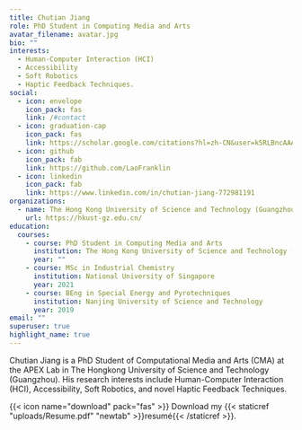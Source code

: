 ```yaml
---
title: Chutian Jiang
role: PhD Student in Computing Media and Arts
avatar_filename: avatar.jpg
bio: ""
interests:
  - Human-Computer Interaction (HCI)
  - Accessibility
  - Soft Robotics
  - Haptic Feedback Techniques.
social:
  - icon: envelope
    icon_pack: fas
    link: /#contact
  - icon: graduation-cap
    icon_pack: fas
    link: https://scholar.google.com/citations?hl=zh-CN&user=k5RLBncAAAAJ
  - icon: github
    icon_pack: fab
    link: https://github.com/LaoFranklin
  - icon: linkedin
    icon_pack: fab
    link: https://www.linkedin.com/in/chutian-jiang-772981191
organizations:
  - name: The Hong Kong University of Science and Technology (Guangzhou)
    url: https://hkust-gz.edu.cn/
education:
  courses:
    - course: PhD Student in Computing Media and Arts
      institution: The Hong Kong University of Science and Technology (Guangzhou)
      year: ""
    - course: MSc in Industrial Chemistry
      institution: National University of Singapore
      year: 2021
    - course: BEng in Special Energy and Pyrotechniques
      institution: Nanjing University of Science and Technology
      year: 2019
email: ""
superuser: true
highlight_name: true
---
```

Chutian Jiang is a PhD Student of Computational Media and Arts (CMA) at the APEX Lab in The Hongkong University of Science and Technology (Guangzhou). His research interests include Human-Computer Interaction (HCI), Accessibility, Soft Robotics, and novel Haptic Feedback Techniques.

{{< icon name="download" pack="fas" >}} Download my {{< staticref "uploads/Resume.pdf" "newtab" >}}resumé{{< /staticref >}}.
